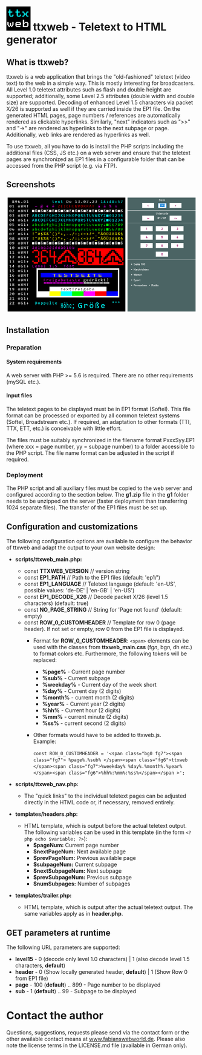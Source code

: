 #  ![Logo](/ttxweb.png "ttxweb Logo") ttxweb - Teletext to HTML generator

## What is ttxweb?

ttxweb is a web application that brings the "old-fashioned" teletext (video text) to the web in a simple way. This is mostly interesting for broadcasters. All Level 1.0 teletext attributes such as flash and double height are supported; additionally, some Level 2.5 attributes (double width and double size) are supported. Decoding of enhanced Level 1.5 characters via packet X/26 is supported as well if they are carried inside the EP1 file. On the generated HTML pages, page numbers / references are automatically rendered as clickable hyperlinks. Similarly, "next" indicators such as ">>" and "->" are rendered as hyperlinks to the next subpage or page. Additionally, web links are rendered as hyperlinks as well.

To use ttxweb, all you have to do is install the PHP scripts including the additional files (CSS, JS etc.) on a web server and ensure that the teletext pages are synchronized as EP1 files in a configurable folder that can be accessed from the PHP script (e.g. via FTP).

## Screenshots

![Screenshot - Test page](/demo_p896.png "Test page")

## Installation

### Preparation

#### System requirements

A web server with PHP >= 5.6 is required. There are no other requirements (mySQL etc.).

#### Input files

The teletext pages to be displayed must be in EP1 format (Softel). This file format can be processed or exported by all common teletext systems (Softel, Broadstream etc.). If required, an adaptation to other formats (TTI, TTX, ETT, etc.) is conceivable with little effort.

The files must be suitably synchronized in the filename format PxxxSyy.EP1 (where xxx = page number, yy = subpage number) to a folder accessible to the PHP script. The file name format can be adjusted in the script if required.

### Deployment

The PHP script and all auxiliary files must be copied to the web server and configured according to the section below. The **g1.zip** file in the **g1** folder needs to be unzipped on the server (faster deployment than transferring 1024 separate files). The transfer of the EP1 files must be set up.

## Configuration and customizations

The following configuration options are available to configure the behavior of ttxweb and adapt the output to your own website design:

- **scripts/ttxweb_main.php:**
   - const **TTXWEB_VERSION** // version string
   - const **EP1_PATH** // Path to the EP1 files (default: 'ep1/')
   - const **EP1_LANGUAGE** // Teletext language (default: 'en-US', possible values: 'de-DE' | 'en-GB' | 'en-US')
   - const **EP1_DECODE_X26** // Decode packet X/26 (level 1.5 characters) (default: true)
   - const **NO_PAGE_STRING** // String for 'Page not found' (default: empty)
   - const **ROW_0_CUSTOMHEADER** // Template for row 0 (page header). If not set or empty, row 0 from the EP1 file is displayed.
     - Format for **ROW_0_CUSTOMHEADER**:
       `<span>` elements can be used with the classes from **ttxweb_main.css** (fg*n*, bg*n*, dh etc.) to format colors etc. Furthermore, the following tokens will be replaced:
        - **%page%** - Current page number
        - **%sub%** - Current subpage
        - **%weekday%** - Current day of the week short
        - **%day%** - Current day (2 digits)
        - **%month%** - current month (2 digits)
        - **%year%** - Current year (2 digits)
        - **%hh%** - Current hour (2 digits)
        - **%mm%** - current minute (2 digits)
        - **%ss%** - current second (2 digits)
     - Other formats would have to be added to ttxweb.js.  
       Example:
      
       `const ROW_0_CUSTOMHEADER = '<span class="bg0 fg7"><span class="fg7"> %page%.%sub% </span><span class="fg6">ttxweb  </span><span class="fg7">%weekday% %day%.%month%.%year% </span><span class="fg6">%hh%:%mm%:%ss%</span></span >';`

- **scripts/ttxweb_nav.php:**
   - The "quick links" to the individual teletext pages can be adjusted directly in the HTML code or, if necessary, removed entirely.

- **templates/headers.php:**
   - HTML template, which is output before the actual teletext output. The following variables can be used in this template (in the form `<?php echo $variable; ?>`):
     - **$pageNum:** Current page number
     - **$nextPageNum:** Next available page
     - **$prevPageNum:** Previous available page
     - **$subpageNum:** Current subpage
     - **$nextSubpageNum:** Next subpage
     - **$prevSubpageNum:** Previous subpage
     - **$numSubpages:** Number of subpages

- **templates/trailer.php:**
   - HTML template, which is output after the actual teletext output. The same variables apply as in **header.php**.

## GET parameters at runtime

The following URL parameters are supported:

- **level15** - 0 (decode only level 1.0 characters) | 1 (also decode level 1.5 characters, **default**)
- **header** - 0 (Show locally generated header, **default**) | 1 (Show Row 0 from EP1 file)
- **page** - 100 (**default**) .. 899 - Page number to be displayed
- **sub** - 1 (**default**) .. 99 - Subpage to be displayed


# Contact the author

Questions, suggestions, requests please send via the contact form or the other available contact means at www.fabianswebworld.de. Please also note the license terms in the LICENSE.md file (available in German only).
